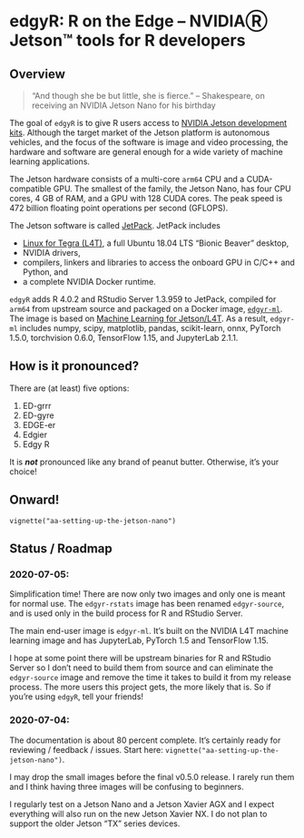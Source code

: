 edgyR: R on the Edge – NVIDIAⓇ Jetson™ tools for R developers
================

## Overview

> “And though she be but little, she is fierce.” – Shakespeare, on
> receiving an NVIDIA Jetson Nano for his birthday

The goal of `edgyR` is to give R users access to [NVIDIA Jetson
development
kits](https://developer.nvidia.com/embedded/develop/hardware). Although
the target market of the Jetson platform is autonomous vehicles, and the
focus of the software is image and video processing, the hardware and
software are general enough for a wide variety of machine learning
applications.

The Jetson hardware consists of a multi-core `arm64` CPU and a
CUDA-compatible GPU. The smallest of the family, the Jetson Nano, has
four CPU cores, 4 GB of RAM, and a GPU with 128 CUDA cores. The peak
speed is 472 billion floating point operations per second (GFLOPS).

The Jetson software is called
[JetPack](https://developer.nvidia.com/embedded/jetpack). JetPack
includes

  - [Linux for Tegra
    (L4T)](https://developer.nvidia.com/embedded/linux-tegra), a full
    Ubuntu 18.04 LTS “Bionic Beaver” desktop,
  - NVIDIA drivers,
  - compilers, linkers and libraries to access the onboard GPU in C/C++
    and Python, and
  - a complete NVIDIA Docker runtime.

`edgyR` adds R 4.0.2 and RStudio Server 1.3.959 to JetPack, compiled for
`arm64` from upstream source and packaged on a Docker image,
[`edgyr-ml`](https://hub.docker.com/r/znmeb/edgyr-ml). The image is
based on [Machine Learning for
Jetson/L4T](https://ngc.nvidia.com/catalog/containers/nvidia:l4t-ml). As
a result, `edgyr-ml` includes numpy, scipy, matplotlib, pandas,
scikit-learn, onnx, PyTorch 1.5.0, torchvision 0.6.0, TensorFlow 1.15,
and JupyterLab 2.1.1.

## How is it pronounced?

There are (at least) five options:

1.  ED-grrr
2.  ED-gyre
3.  EDGE-er
4.  Edgier
5.  Edgy R

It is ***not*** pronounced like any brand of peanut butter. Otherwise,
it’s your choice\!

## Onward\!

`vignette("aa-setting-up-the-jetson-nano")`

## Status / Roadmap

### 2020-07-05:

Simplification time\! There are now only two images and only one is
meant for normal use. The `edgyr-rstats` image has been renamed
`edgyr-source`, and is used only in the build process for R and RStudio
Server.

The main end-user image is `edgyr-ml`. It’s built on the NVIDIA L4T
machine learning image and has JupyterLab, PyTorch 1.5 and TensorFlow
1.15.

I hope at some point there will be upstream binaries for R and RStudio
Server so I don’t need to build them from source and can eliminate the
`edgyr-source` image and remove the time it takes to build it from my
release process. The more users this project gets, the more likely that
is. So if you’re using `edgyR`, tell your friends\!

### 2020-07-04:

The documentation is about 80 percent complete. It’s certainly ready for
reviewing / feedback / issues. Start here:
`vignette("aa-setting-up-the-jetson-nano")`.

I may drop the small images before the final v0.5.0 release. I rarely
run them and I think having three images will be confusing to beginners.

I regularly test on a Jetson Nano and a Jetson Xavier AGX and I expect
everything will also run on the new Jetson Xavier NX. I do not plan to
support the older Jetson “TX” series devices.

